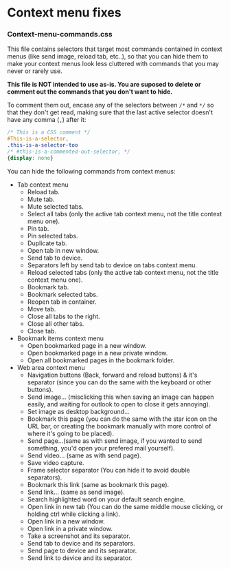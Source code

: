 # Context menu fixes

### Context-menu-commands.css

This file contains selectors that target most commands contained in context menus (like send image, reload tab, etc..), so that you can hide them to make your context menus look less cluttered with commands that you may never or rarely use.

**This file is NOT intended to use as-is. You are suposed to delete or comment out the commands that you don't want to hide.**

To comment them out, encase any of the selectors between `/*` and `*/` so that they don't get read, making sure that the last active selector doesn't have any comma (`,`) after it:
```CSS
/* This is a CSS comment */
#This-is-a-selector,
.this-is-a-selector-too
/* #this-is-a-commented-out-selector, */
{display: none}
```

You can hide the following commands from context menus:

* Tab context menu
  * Reload tab.
  * Mute tab.
  * Mute selected tabs.
  * Select all tabs (only the active tab context menu, not the title context menu one).
  * Pin tab.
  * Pin selected tabs.
  * Duplicate tab.
  * Open tab in new window.
  * Send tab to device.
  * Separators left by send tab to device on tabs context menu.
  * Reload selected tabs (only the active tab context menu, not the title context menu one).
  * Bookmark tab.
  * Bookmark selected tabs.
  * Reopen tab in container.
  * Move tab.
  * Close all tabs to the right.
  * Close all other tabs.
  * Close tab.
* Bookmark items context menu
  * Open bookmarked page in a new window.
  * Open bookmarked page in a new private window.
  * Open all bookmarked pages in the bookmark folder.
* Web area context menu
  * Navigation buttons (Back, forward and reload buttons) & it's separator (since you can do the same with the keyboard or other buttons).
  * Send image... (misclicking this when saving an image can happen easily, and waiting for outlook to open to close it gets annoying).
  * Set image as desktop background...
  * Bookmark this page (you can do the same with the star icon on the URL bar, or creating the bookmark manually with more control of where it's going to be placed).
  * Send page...(same as with send image, if you wanted to send something, you'd open your prefered mail yourself).
  * Send video... (same as with send page).
  * Save video capture.
  * Frame selector separator (You can hide it to avoid double separators).
  * Bookmark this link (same as bookmark this page).
  * Send link... (same as send image).
  * Search highlighted word on your default search engine.
  * Open link in new tab (You can do the same middle mouse clicking, or holding ctrl while clicking a link).
  * Open link in a new window.
  * Open link in a private window.
  * Take a screenshot and its separator.
  * Send tab to device and its separators.
  * Send page to device and its separator.
  * Send link to device and its separator.